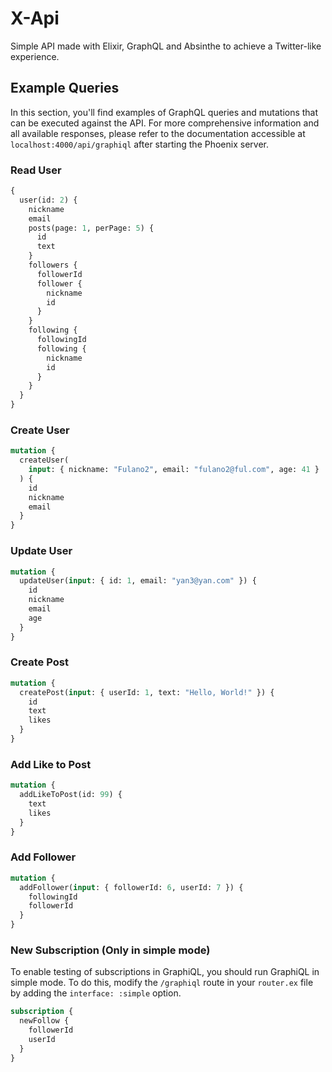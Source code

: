 # X-Api

Simple API made with Elixir, GraphQL and Absinthe to achieve a Twitter-like experience.

## Example Queries

In this section, you'll find examples of GraphQL queries and mutations that can be executed against the API. For more comprehensive information and all available responses, please refer to the documentation accessible at `localhost:4000/api/graphiql` after starting the Phoenix server.

### Read User

```graphql
{
  user(id: 2) {
    nickname
    email
    posts(page: 1, perPage: 5) {
      id
      text
    }
    followers {
      followerId
      follower {
        nickname
        id
      }
    }
    following {
      followingId
      following {
        nickname
        id
      }
    }
  }
}
```

### Create User

```graphql
mutation {
  createUser(
    input: { nickname: "Fulano2", email: "fulano2@ful.com", age: 41 }
  ) {
    id
    nickname
    email
  }
}
```

### Update User

```graphql
mutation {
  updateUser(input: { id: 1, email: "yan3@yan.com" }) {
    id
    nickname
    email
    age
  }
}
```

### Create Post

```graphql
mutation {
  createPost(input: { userId: 1, text: "Hello, World!" }) {
    id
    text
    likes
  }
}
```

### Add Like to Post

```graphql
mutation {
  addLikeToPost(id: 99) {
    text
    likes
  }
}
```

### Add Follower

```graphql
mutation {
  addFollower(input: { followerId: 6, userId: 7 }) {
    followingId
    followerId
  }
}
```

### New Subscription (Only in simple mode)

To enable testing of subscriptions in GraphiQL, you should run GraphiQL in simple mode. To do this, modify the `/graphiql` route in your `router.ex` file by adding the `interface: :simple` option.

```graphql
subscription {
  newFollow {
    followerId
    userId
  }
}
```
